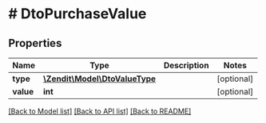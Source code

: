 # # DtoPurchaseValue

## Properties

Name | Type | Description | Notes
------------ | ------------- | ------------- | -------------
**type** | [**\Zendit\Model\DtoValueType**](DtoValueType.md) |  | [optional]
**value** | **int** |  | [optional]

[[Back to Model list]](../../README.md#models) [[Back to API list]](../../README.md#endpoints) [[Back to README]](../../README.md)
